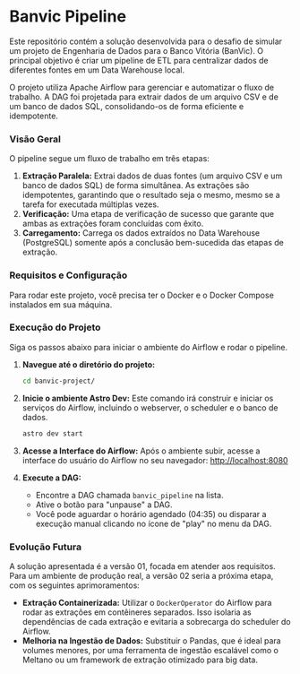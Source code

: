 # Banvic Pipeline

Este repositório contém a solução desenvolvida para o desafio de simular um projeto de Engenharia de Dados para o Banco Vitória (BanVic). O principal objetivo é criar um pipeline de ETL para centralizar dados de diferentes fontes em um Data Warehouse local.

O projeto utiliza Apache Airflow para gerenciar e automatizar o fluxo de trabalho. A DAG foi projetada para extrair dados de um arquivo CSV e de um banco de dados SQL, consolidando-os de forma eficiente e idempotente.

### Visão Geral

O pipeline segue um fluxo de trabalho em três etapas:

1.  **Extração Paralela:** Extrai dados de duas fontes (um arquivo CSV e um banco de dados SQL) de forma simultânea. As extrações são idempotentes, garantindo que o resultado seja o mesmo, mesmo se a tarefa for executada múltiplas vezes.
2.  **Verificação:** Uma etapa de verificação de sucesso que garante que ambas as extrações foram concluídas com êxito.
3.  **Carregamento:** Carrega os dados extraídos no Data Warehouse (PostgreSQL) somente após a conclusão bem-sucedida das etapas de extração.

### Requisitos e Configuração

Para rodar este projeto, você precisa ter o Docker e o Docker Compose instalados em sua máquina.

### Execução do Projeto

Siga os passos abaixo para iniciar o ambiente do Airflow e rodar o pipeline.

1.  **Navegue até o diretório do projeto:**
    ```bash
    cd banvic-project/
    ```

2.  **Inicie o ambiente Astro Dev:**
    Este comando irá construir e iniciar os serviços do Airflow, incluindo o webserver, o scheduler e o banco de dados.
    ```bash
    astro dev start
    ```

3.  **Acesse a Interface do Airflow:**
    Após o ambiente subir, acesse a interface do usuário do Airflow no seu navegador:
    [http://localhost:8080](http://localhost:8080)

4.  **Execute a DAG:**
    * Encontre a DAG chamada `banvic_pipeline` na lista.
    * Ative o botão para "unpause" a DAG.
    * Você pode aguardar o horário agendado (04:35) ou disparar a execução manual clicando no ícone de "play" no menu da DAG.

### Evolução Futura

A solução apresentada é a versão 01, focada em atender aos requisitos. Para um ambiente de produção real, a versão 02 seria a próxima etapa, com os seguintes aprimoramentos:

-   **Extração Containerizada:** Utilizar o `DockerOperator` do Airflow para rodar as extrações em contêineres separados. Isso isolaria as dependências de cada extração e evitaria a sobrecarga do scheduler do Airflow.
-   **Melhoria na Ingestão de Dados:** Substituir o Pandas, que é ideal para volumes menores, por uma ferramenta de ingestão escalável como o Meltano ou um framework de extração otimizado para big data.
